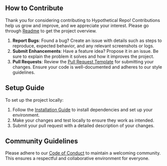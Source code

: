 ## How to Contribute
Thank you for considering contributing to Hypothetical Repo! Contributions help us grow and improve, and we appreciate your interest. Please go through [Readme](./README.md) to get the project overview.

1. **Report Bugs**: Found a bug? Create an issue with details such as steps to reproduce, expected behavior, and any relevant screenshots or logs.
2. **Submit Enhancements**: Have a feature idea? Propose it in an issue. Be sure to explain the problem it solves and how it improves the project.
3. **Pull Requests**: Review the [Pull Request Template](./PULL_REQUEST_TEMPLATE.md) for submitting your changes. Ensure your code is well-documented and adheres to our style guidelines.

## Setup Guide
To set up the project locally:
1. Follow the [Installation Guide](./INSTALLATION_GUIDE.md) to install dependencies and set up your environment.
2. Make your changes and test locally to ensure they work as intended.
3. Submit your pull request with a detailed description of your changes.

## Community Guidelines
Please adhere to our [Code of Conduct](./CODE_OF_CONDUCT.md) to maintain a welcoming community. This ensures a respectful and collaborative environment for everyone.
